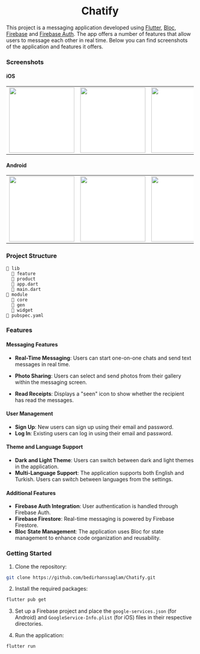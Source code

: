 <div align="center">
    <h1>Chatify</h1>
</div>

This project is a messaging application developed using [Flutter](https://flutter.dev/), [Bloc](https://pub.dev/packages/flutter_bloc), [Firebase](https://pub.dev/packages/firebase_core) and [Firebase Auth](https://pub.dev/packages/firebase_auth). The app offers a number of features that allow users to message each other in real time. Below you can find screenshots of the application and features it offers.

### Screenshots

#### iOS

<p float="left">
<table>
    <tbody>
            <td align="center" style="background-color: white">
                <img width="175" src="https://github.com/user-attachments/assets/18417fed-5a7d-486e-a154-4c89aa39c785"/></a>
            </td>
            <td align="center" style="background-color: white">
               <img src="https://github.com/user-attachments/assets/f86810d6-afed-4849-aa81-11e6b17395bb" width="175"/></a>
            </td>
              <td align="center" style="background-color: white">
                <img src="https://github.com/user-attachments/assets/844e3917-0ba0-4466-9ce2-d2d812e034dd" width="175"/></a>
            </td>
            <td align="center" style="background-color: white">
                <img src="https://github.com/user-attachments/assets/06d2e6b4-180f-45d5-8c63-4b111d95b3bb" width="175"/></a>
            </td>
            <td align="center" style="background-color: white">
                <img src="https://github.com/user-attachments/assets/dff88a31-3731-4d43-8fb3-2020c34e06e0" width="175"/></a>
            </td>    
    </tbody>
</table>
</p>

#### Android

<table>
    <tbody>
            <td align="center" style="background-color: white">
                <img width="175" src="https://github.com/user-attachments/assets/43e88377-0303-48d7-9853-5bbd99890341"/></a>
            </td>
            <td align="center" style="background-color: white">
               <img src="https://github.com/user-attachments/assets/2ed3a31a-935a-4786-a1d0-8e8fa19f821b" width="175"/></a>
            </td>
              <td align="center" style="background-color: white">
                <img src="https://github.com/user-attachments/assets/caaf3cd0-95b0-4b42-ba2e-6a4f4ef59311" width="175"/></a>
            </td>
            <td align="center" style="background-color: white">
                <img src="https://github.com/user-attachments/assets/21a1d7b3-9f4d-439a-aebe-07230654e7c9" width="175"/></a>
            </td>
            <td align="center" style="background-color: white">
                <img src="https://github.com/user-attachments/assets/ad0afb33-2edf-4187-8c32-8835a6814249" width="175"/></a>
            </td>
            <td align="center" style="background-color: white">
                <img src="https://github.com/user-attachments/assets/a12b74d6-04e1-464c-b40e-470f5c65f254" width="175"/></a>
            </td>    
    </tbody>
</table>

### Project Structure 

```
📂 lib
  📂 feature  
  📂 product
  📄 app.dart
  📄 main.dart
📂 module
  📂 core
  📂 gen
  📂 widget
📄 pubspec.yaml      
```

### Features

#### Messaging Features
- **Real-Time Messaging**: Users can start one-on-one chats and send text messages in real time.

- **Photo Sharing**: Users can select and send photos from their gallery within the messaging screen.

- **Read Receipts**: Displays a "seen" icon to show whether the recipient has read the messages.

#### User Management
- **Sign Up**: New users can sign up using their email and password.
- **Log In**: Existing users can log in using their email and password.

#### Theme and Language Support
- **Dark and Light Theme**: Users can switch between dark and light themes in the application.
- **Multi-Language Support**: The application supports both English and Turkish. Users can switch between languages from the settings.

#### Additional Features
- **Firebase Auth Integration**: User authentication is handled through Firebase Auth.
- **Firebase Firestore**: Real-time messaging is powered by Firebase Firestore.
- **Bloc State Management**: The application uses Bloc for state management to enhance code organization and reusability.

### Getting Started

1. Clone the repository:

```bash
git clone https://github.com/bedirhanssaglam/Chatify.git
```

2. Install the required packages:

```bash
flutter pub get
```

3. Set up a Firebase project and place the `google-services.json` (for Android) and `GoogleService-Info.plist` (for iOS) files in their respective directories.

4. Run the application:

```bash
flutter run
```
